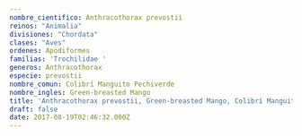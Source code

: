 ```yaml
---
nombre_cientifico: Anthracothorax prevostii
reinos: "Animalia"
divisiones: "Chordata"
clases: "Aves"
ordenes: Apodiformes
familias: 'Trochilidae '
generos: Anthracothorax
especie: prevostii
nombre_comun: Colibrí Manguito Pechiverde
nombre_ingles: Green-breasted Mango
title: 'Anthracothorax prevostii, Green-breasted Mango, Colibrí Manguito Pechiverde'
draft: false
date: 2017-08-19T02:46:32.000Z
---
```


